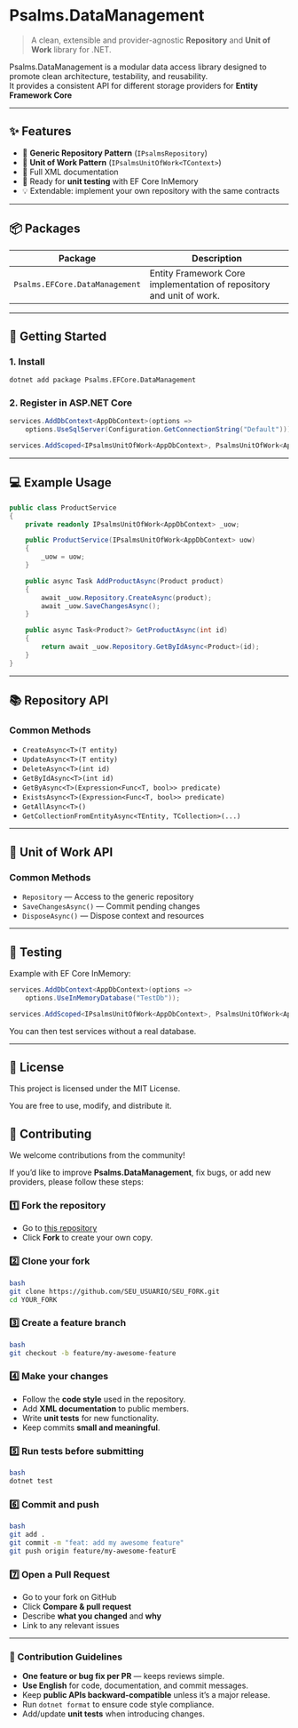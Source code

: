 # Psalms.DataManagement

> A clean, extensible and provider-agnostic **Repository** and **Unit of Work** library for .NET.

Psalms.DataManagement is a modular data access library designed to promote clean architecture, testability, and reusability.  
It provides a consistent API for different storage providers for **Entity Framework Core**

---

## ✨ Features

- 🔁 **Generic Repository Pattern** (`IPsalmsRepository`)
- 🔄 **Unit of Work Pattern** (`IPsalmsUnitOfWork<TContext>`)
- 📑 Full XML documentation
- 🧪 Ready for **unit testing** with EF Core InMemory
- 💡 Extendable: implement your own repository with the same contracts

---

## 📦 Packages

| Package | Description |
|---------|-------------|
| `Psalms.EFCore.DataManagement` | Entity Framework Core implementation of repository and unit of work. |

---

## 🚀 Getting Started

### 1. Install

```bash
dotnet add package Psalms.EFCore.DataManagement
```

### 2. Register in ASP.NET Core

```csharp
services.AddDbContext<AppDbContext>(options =>
    options.UseSqlServer(Configuration.GetConnectionString("Default")));

services.AddScoped<IPsalmsUnitOfWork<AppDbContext>, PsalmsUnitOfWork<AppDbContext>>();
```

---

## 💻 Example Usage

```csharp
public class ProductService
{
    private readonly IPsalmsUnitOfWork<AppDbContext> _uow;

    public ProductService(IPsalmsUnitOfWork<AppDbContext> uow)
    {
        _uow = uow;
    }

    public async Task AddProductAsync(Product product)
    {
        await _uow.Repository.CreateAsync(product);
        await _uow.SaveChangesAsync();
    }

    public async Task<Product?> GetProductAsync(int id)
    {
        return await _uow.Repository.GetByIdAsync<Product>(id);
    }
}
```

---

## 📚 Repository API

### Common Methods

- `CreateAsync<T>(T entity)`
- `UpdateAsync<T>(T entity)`
- `DeleteAsync<T>(int id)`
- `GetByIdAsync<T>(int id)`
- `GetByAsync<T>(Expression<Func<T, bool>> predicate)`
- `ExistsAsync<T>(Expression<Func<T, bool>> predicate)`
- `GetAllAsync<T>()`
- `GetCollectionFromEntityAsync<TEntity, TCollection>(...)`

---

## 🔄 Unit of Work API

### Common Methods

- `Repository` — Access to the generic repository
- `SaveChangesAsync()` — Commit pending changes
- `DisposeAsync()` — Dispose context and resources

---

## 🧪 Testing

Example with EF Core InMemory:

```csharp
services.AddDbContext<AppDbContext>(options =>
    options.UseInMemoryDatabase("TestDb"));

services.AddScoped<IPsalmsUnitOfWork<AppDbContext>, PsalmsUnitOfWork<AppDbContext>>();
```

You can then test services without a real database.

---

## 📄 License

This project is licensed under the MIT License.

You are free to use, modify, and distribute it.

## 🤝 Contributing

We welcome contributions from the community!

If you’d like to improve **Psalms.DataManagement**, fix bugs, or add new providers, please follow these steps:

### 1️⃣ Fork the repository

- Go to [this repository](https://github.com/SEU_USUARIO/SEU_REPOSITORIO)
- Click **Fork** to create your own copy.

### 2️⃣ Clone your fork

```bash
bash
git clone https://github.com/SEU_USUARIO/SEU_FORK.git
cd YOUR_FORK
```

### 3️⃣ Create a feature branch

```bash
bash
git checkout -b feature/my-awesome-feature
```

### 4️⃣ Make your changes

- Follow the **code style** used in the repository.
- Add **XML documentation** to public members.
- Write **unit tests** for new functionality.
- Keep commits **small and meaningful**.

### 5️⃣ Run tests before submitting

```bash
bash
dotnet test
```

### 6️⃣ Commit and push

```bash
bash
git add .
git commit -m "feat: add my awesome feature"
git push origin feature/my-awesome-featurE
```

### 7️⃣ Open a Pull Request

- Go to your fork on GitHub
- Click **Compare & pull request**
- Describe **what you changed** and **why**
- Link to any relevant issues

---

### 📌 Contribution Guidelines

- **One feature or bug fix per PR** — keeps reviews simple.
- **Use English** for code, documentation, and commit messages.
- Keep **public APIs backward-compatible** unless it’s a major release.
- Run `dotnet format` to ensure code style compliance.
- Add/update **unit tests** when introducing changes.
